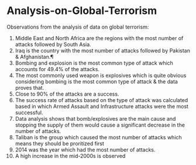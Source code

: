 # Analysis-on-Global-Terrorism
Observations from the analysis of data on global terrorism:
1. Middle East and North Africa are the regions with the most number of attacks followed by South Asia.
2. Iraq is the country with the most number of attacks followed by Pakistan & Afghanistan.¶
3. Bombing and explosion is the most common type of attack which accounts for 49.4% of the attacks.
4. The most commonly used weapon is explosives which is quite obvious considering bombing is the most common type of attack & the data proves that.
5. Close to 90% of the attacks are a success.
6. The success rate of attacks based on the type of attack was calculated based in which Armed Assault and Infrastructure attacks were the most successful.
7. Data analysis shows that bomb/explosives are the main cause and stopping the supply of them would cause a significant decrease in the number of attacks.
8. Taliban is the group which caused the most number of attacks which means they should be proritized first
9. 2014 was the year which had the most number of attacks.
10. A high increase in the mid-2000s is observed
